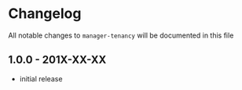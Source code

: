 # Changelog

All notable changes to `manager-tenancy` will be documented in this file

## 1.0.0 - 201X-XX-XX

- initial release
